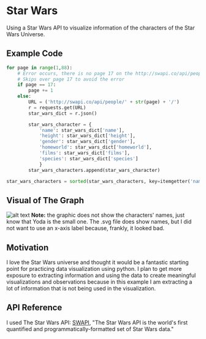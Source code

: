 # Star Wars
Using a Star Wars API to visualize information of the characters of the Star Wars Universe.

## Example Code
```python
for page in range(1,88):
	# Error occurs, there is no page 17 on the http://swapi.co/api/people/
	# Skips over page 17 to avoid the error
	if page == 17:
		page += 1
	else:
		URL = ('http://swapi.co/api/people/' + str(page) + '/')
		r = requests.get(URL)
		star_wars_dict = r.json()

		star_wars_character = {
			'name': star_wars_dict['name'],
			'height': star_wars_dict['height'],
			'gender': star_wars_dict['gender'],
			'homeworld': star_wars_dict['homeworld'],
			'films': star_wars_dict['films'],
			'species': star_wars_dict['species']
			}
		star_wars_characters.append(star_wars_character)

star_wars_characters = sorted(star_wars_characters, key=itemgetter('name'))
```

## Visual of The Graph
![alt text](https://cdn.rawgit.com/ryanc20/star-wars-data/8414289b/star_wars_heights.svg "Star Wars Heights")
__Note:__ the graphic does not show the characters' names, just know that Yoda is the small one. The .svg file does show names, but I did not want to use an x-axis label because, frankly, it looked bad.

## Motivation
I love the Star Wars universe and thought it would be a fantastic starting point for practicing data visualization using python. I plan to get more exposure to extracting information and using the data to create meaningful visualizations and observations because in this example I am extracting a lot of information that is not being used in the visualization.

## API Reference
I used The Star Wars API: [SWAPI](https://swapi.co/), "The Star Wars API is the world's first quantified and programmatically-formatted set of Star Wars data."
